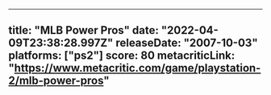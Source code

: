 
---
title: "MLB Power Pros"
date: "2022-04-09T23:38:28.997Z"
releaseDate: "2007-10-03"
platforms: ["ps2"]
score: 80
metacriticLink: "https://www.metacritic.com/game/playstation-2/mlb-power-pros"
---
